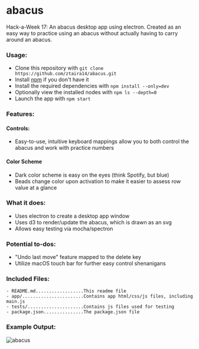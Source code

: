 # abacus
Hack-a-Week 17: An abacus desktop app using electron. Created as an easy way to
practice using an abacus without actually having to carry around an abacus.

### Usage:
- Clone this repository with `git clone https://github.com/ztaira14/abacus.git`
- Install [npm](https://www.npmjs.com/) if you don't have it
- Install the required dependencies with `npm install --only=dev`
- Optionally view the installed nodes with `npm ls --depth=0`
- Launch the app with `npm start`

### Features:
#### Controls:
- Easy-to-use, intuitive keyboard mappings allow you to both control the abacus
and work with practice numbers

#### Color Scheme
- Dark color scheme is easy on the eyes (think Spotify, but blue)
- Beads change color upon activation to make it easier to assess row value at a glance

### What it does:
- Uses electron to create a desktop app window
- Uses d3 to render/update the abacus, which is drawn as an svg
- Allows easy testing via mocha/spectron

### Potential to-dos:
- "Undo last move" feature mapped to the delete key
- Utilize macOS touch bar for further easy control shenanigans

### Included Files:
```
- README.md..................This readme file
- app/.......................Contains app html/css/js files, including main.js
- tests/.....................Contains js files used for testing
- package.json...............The package.json file
```

### Example Output:
![abacus](https://github.com/ztaira14/abacus/blob/master/images/abacus.png 'Numbers displayed: 1-3-5-7-9-2-4-6-8-10')

